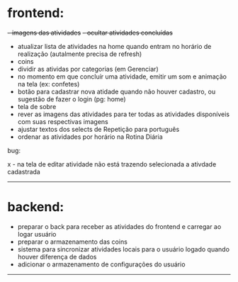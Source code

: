 # frontend:
~~- imagens das atividades~~
~~- ocultar atividades concluídas~~
- atualizar lista de atividades na home quando entram no horário de realização (autalmente precisa de refresh)
- coins
- dividir as atividas por categorias (em Gerenciar)
- no momento em que concluír uma atividade, emitir um som e animação na tela (ex: confetes)
- botão para cadastrar nova atidade quando não houver cadastro, ou sugestão de fazer o login (pg: home)
- tela de sobre
- rever as imagens das atividades para ter todas as atividades disponíveis com suas respectivas imagens
- ajustar textos dos selects de Repetição para português
- ordenar as atividades por horário na Rotina Diária

bug: 

x - na tela de editar atividade não está trazendo selecionada a ativdade cadastrada

---

# backend:
- preparar o back para receber as atividades do frontend e carregar ao logar usuário
- preparar o armazenamento das coins
- sistema para sincronizar atividades locais para o usuário logado quando houver diferença de dados
- adicionar o armazenamento de configurações do usuário

---
